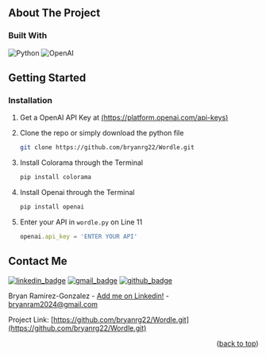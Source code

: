<!-- ABOUT THE PROJECT -->
## About The Project


### Built With

![Python](https://img.shields.io/badge/python-3670A0?style=for-the-badge&logo=python&logoColor=ffdd54)
![OpenAI](https://a11ybadges.com/badge?logo=openai)




<!-- GETTING STARTED -->
## Getting Started



### Installation


1. Get a OpenAI API Key at [(https://platform.openai.com/api-keys)](https://platform.openai.com/api-keys)

2. Clone the repo or simply download the python file
   ```sh
   git clone https://github.com/bryanrg22/Wordle.git
   ```
3. Install Colorama through the Terminal
   ```sh
   pip install colorama
   ```
4. Install Openai through the Terminal
   ```sh
   pip install openai
   ```
4. Enter your API in `wordle.py` on Line 11
   ```js
   openai.api_key = 'ENTER YOUR API'
   ```

<!-- CONTACT -->
## Contact Me

[![linkedin_badge]](https://linkedin.com/in/bryanrg22)  [![gmail_badge]](mailto:bryanram2024@gmail.com) [![github_badge]](http://www.github.com/bryanrg22)

Bryan Ramirez-Gonzalez - [Add me on Linkedin!](https://linkedin.com/in/bryanrg22) - bryanram2024@gmail.com

Project Link: [https://github.com/bryanrg22/Wordle.git](https://github.com/bryanrg22/Wordle.git)



<p align="right">(<a href="#readme-top">back to top</a>)</p>


[github_badge]: https://img.shields.io/badge/GitHub-100000?style=for-the-badge&logo=github&logoColor=white
[gmail_badge]: https://img.shields.io/badge/Gmail-D14836?style=for-the-badge&logo=gmail&logoColor=white
[linkedin_badge]: https://img.shields.io/badge/LinkedIn-0077B5?style=for-the-badge&logo=linkedin&logoColor=white
